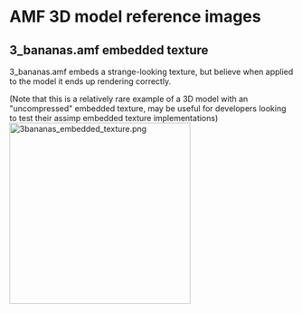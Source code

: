 # AMF 3D model reference images

## 3_bananas.amf embedded texture
3_bananas.amf embeds a strange-looking texture, but believe when applied to the model it ends up
rendering correctly.

(Note that this is a relatively rare example of a 3D model with an "uncompressed" embedded texture,
may be useful for developers looking to test their assimp embedded texture implementations)
<img alt="3bananas_embedded_texture.png" src="screenshots%2F3bananas_embedded_texture.png" width=320 />
